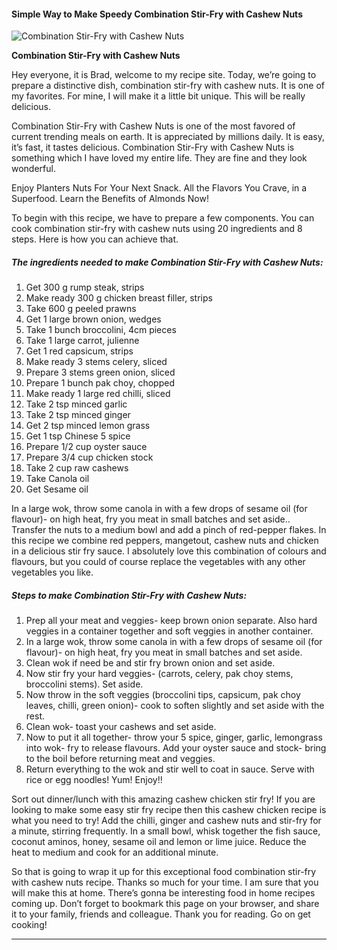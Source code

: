             

#### Simple Way to Make Speedy Combination Stir-Fry with Cashew Nuts

![Combination Stir-Fry with Cashew Nuts](https://img-global.cpcdn.com/recipes/7ff18eac1ee59d98/751x532cq70/combination-stir-fry-with-cashew-nuts-recipe-main-photo.jpg)

**Combination Stir-Fry with Cashew Nuts**

Hey everyone, it is Brad, welcome to my recipe site. Today, we’re going to prepare a distinctive dish, combination stir-fry with cashew nuts. It is one of my favorites. For mine, I will make it a little bit unique. This will be really delicious.

Combination Stir-Fry with Cashew Nuts is one of the most favored of current trending meals on earth. It is appreciated by millions daily. It is easy, it’s fast, it tastes delicious. Combination Stir-Fry with Cashew Nuts is something which I have loved my entire life. They are fine and they look wonderful.

Enjoy Planters Nuts For Your Next Snack. All the Flavors You Crave, in a Superfood. Learn the Benefits of Almonds Now!

To begin with this recipe, we have to prepare a few components. You can cook combination stir-fry with cashew nuts using 20 ingredients and 8 steps. Here is how you can achieve that.

##### The ingredients needed to make Combination Stir-Fry with Cashew Nuts:

1.  Get 300 g rump steak, strips
2.  Make ready 300 g chicken breast filler, strips
3.  Take 600 g peeled prawns
4.  Get 1 large brown onion, wedges
5.  Take 1 bunch broccolini, 4cm pieces
6.  Take 1 large carrot, julienne
7.  Get 1 red capsicum, strips
8.  Make ready 3 stems celery, sliced
9.  Prepare 3 stems green onion, sliced
10.  Prepare 1 bunch pak choy, chopped
11.  Make ready 1 large red chilli, sliced
12.  Take 2 tsp minced garlic
13.  Take 2 tsp minced ginger
14.  Get 2 tsp minced lemon grass
15.  Get 1 tsp Chinese 5 spice
16.  Prepare 1/2 cup oyster sauce
17.  Prepare 3/4 cup chicken stock
18.  Take 2 cup raw cashews
19.  Take Canola oil
20.  Get Sesame oil

In a large wok, throw some canola in with a few drops of sesame oil (for flavour)- on high heat, fry you meat in small batches and set aside.. Transfer the nuts to a medium bowl and add a pinch of red-pepper flakes. In this recipe we combine red peppers, mangetout, cashew nuts and chicken in a delicious stir fry sauce. I absolutely love this combination of colours and flavours, but you could of course replace the vegetables with any other vegetables you like.

##### Steps to make Combination Stir-Fry with Cashew Nuts:

1.  Prep all your meat and veggies- keep brown onion separate. Also hard veggies in a container together and soft veggies in another container.
2.  In a large wok, throw some canola in with a few drops of sesame oil (for flavour)- on high heat, fry you meat in small batches and set aside.
3.  Clean wok if need be and stir fry brown onion and set aside.
4.  Now stir fry your hard veggies- (carrots, celery, pak choy stems, broccolini stems). Set aside.
5.  Now throw in the soft veggies (broccolini tips, capsicum, pak choy leaves, chilli, green onion)- cook to soften slightly and set aside with the rest.
6.  Clean wok- toast your cashews and set aside.
7.  Now to put it all together- throw your 5 spice, ginger, garlic, lemongrass into wok- fry to release flavours. Add your oyster sauce and stock- bring to the boil before returning meat and veggies.
8.  Return everything to the wok and stir well to coat in sauce. Serve with rice or egg noodles! Yum! Enjoy!!

Sort out dinner/lunch with this amazing cashew chicken stir fry! If you are looking to make some easy stir fry recipe then this cashew chicken recipe is what you need to try! Add the chilli, ginger and cashew nuts and stir-fry for a minute, stirring frequently. In a small bowl, whisk together the fish sauce, coconut aminos, honey, sesame oil and lemon or lime juice. Reduce the heat to medium and cook for an additional minute.

So that is going to wrap it up for this exceptional food combination stir-fry with cashew nuts recipe. Thanks so much for your time. I am sure that you will make this at home. There’s gonna be interesting food in home recipes coming up. Don’t forget to bookmark this page on your browser, and share it to your family, friends and colleague. Thank you for reading. Go on get cooking!

* * *